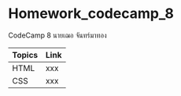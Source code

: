 # Homework_codecamp_8
CodeCamp 8 
นายเฌอ จันทร์มาทอง

Topics  | Link
------------- | -------------
HTML  | xxx
CSS  | xxx
